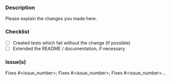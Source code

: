 ### Description
Please explain the changes you made here.

### Checklist
- [ ] Created tests which fail without the change (if possible)
- [ ] Extended the README / documentation, if necessary

### Issue(s)
Fixes #<issue_number>; Fixes #<issue_number>; Fixes #<issue_number>...
